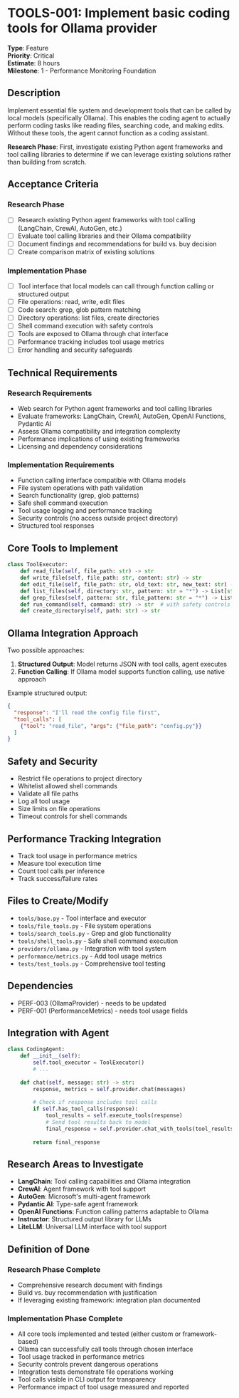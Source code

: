 # TOOLS-001: Implement basic coding tools for Ollama provider

**Type**: Feature  
**Priority**: Critical  
**Estimate**: 8 hours  
**Milestone**: 1 - Performance Monitoring Foundation

## Description
Implement essential file system and development tools that can be called by local models (specifically Ollama). This enables the coding agent to actually perform coding tasks like reading files, searching code, and making edits. Without these tools, the agent cannot function as a coding assistant.

**Research Phase**: First, investigate existing Python agent frameworks and tool calling libraries to determine if we can leverage existing solutions rather than building from scratch.

## Acceptance Criteria
### Research Phase
- [ ] Research existing Python agent frameworks with tool calling (LangChain, CrewAI, AutoGen, etc.)
- [ ] Evaluate tool calling libraries and their Ollama compatibility
- [ ] Document findings and recommendations for build vs. buy decision
- [ ] Create comparison matrix of existing solutions

### Implementation Phase
- [ ] Tool interface that local models can call through function calling or structured output
- [ ] File operations: read, write, edit files
- [ ] Code search: grep, glob pattern matching
- [ ] Directory operations: list files, create directories
- [ ] Shell command execution with safety controls
- [ ] Tools are exposed to Ollama through chat interface
- [ ] Performance tracking includes tool usage metrics
- [ ] Error handling and security safeguards

## Technical Requirements
### Research Requirements
- Web search for Python agent frameworks and tool calling libraries
- Evaluate frameworks: LangChain, CrewAI, AutoGen, OpenAI Functions, Pydantic AI
- Assess Ollama compatibility and integration complexity
- Performance implications of using existing frameworks
- Licensing and dependency considerations

### Implementation Requirements
- Function calling interface compatible with Ollama models
- File system operations with path validation
- Search functionality (grep, glob patterns)
- Safe shell command execution
- Tool usage logging and performance tracking
- Security controls (no access outside project directory)
- Structured tool responses

## Core Tools to Implement
```python
class ToolExecutor:
    def read_file(self, file_path: str) -> str
    def write_file(self, file_path: str, content: str) -> str
    def edit_file(self, file_path: str, old_text: str, new_text: str) -> str
    def list_files(self, directory: str, pattern: str = "*") -> List[str]
    def grep_files(self, pattern: str, file_pattern: str = "*") -> List[dict]
    def run_command(self, command: str) -> str  # with safety controls
    def create_directory(self, path: str) -> str
```

## Ollama Integration Approach
Two possible approaches:
1. **Structured Output**: Model returns JSON with tool calls, agent executes
2. **Function Calling**: If Ollama model supports function calling, use native approach

Example structured output:
```json
{
  "response": "I'll read the config file first",
  "tool_calls": [
    {"tool": "read_file", "args": {"file_path": "config.py"}}
  ]
}
```

## Safety and Security
- Restrict file operations to project directory
- Whitelist allowed shell commands
- Validate all file paths
- Log all tool usage
- Size limits on file operations
- Timeout controls for shell commands

## Performance Tracking Integration
- Track tool usage in performance metrics
- Measure tool execution time
- Count tool calls per inference
- Track success/failure rates

## Files to Create/Modify
- `tools/base.py` - Tool interface and executor
- `tools/file_tools.py` - File system operations
- `tools/search_tools.py` - Grep and glob functionality
- `tools/shell_tools.py` - Safe shell command execution
- `providers/ollama.py` - Integration with tool system
- `performance/metrics.py` - Add tool usage metrics
- `tests/test_tools.py` - Comprehensive tool testing

## Dependencies
- PERF-003 (OllamaProvider) - needs to be updated
- PERF-001 (PerformanceMetrics) - needs tool usage fields

## Integration with Agent
```python
class CodingAgent:
    def __init__(self):
        self.tool_executor = ToolExecutor()
        # ...
    
    def chat(self, message: str) -> str:
        response, metrics = self.provider.chat(messages)
        
        # Check if response includes tool calls
        if self.has_tool_calls(response):
            tool_results = self.execute_tools(response)
            # Send tool results back to model
            final_response = self.provider.chat_with_tools(tool_results)
            
        return final_response
```

## Research Areas to Investigate
- **LangChain**: Tool calling capabilities and Ollama integration
- **CrewAI**: Agent framework with tool support
- **AutoGen**: Microsoft's multi-agent framework
- **Pydantic AI**: Type-safe agent framework
- **OpenAI Functions**: Function calling patterns adaptable to Ollama
- **Instructor**: Structured output library for LLMs
- **LiteLLM**: Universal LLM interface with tool support

## Definition of Done
### Research Phase Complete
- Comprehensive research document with findings
- Build vs. buy recommendation with justification
- If leveraging existing framework: integration plan documented

### Implementation Phase Complete
- All core tools implemented and tested (either custom or framework-based)
- Ollama can successfully call tools through chosen interface
- Tool usage tracked in performance metrics
- Security controls prevent dangerous operations
- Integration tests demonstrate file operations working
- Tool calls visible in CLI output for transparency
- Performance impact of tool usage measured and reported